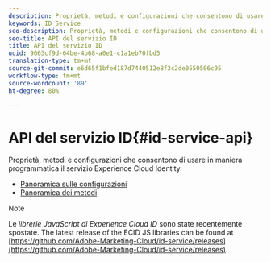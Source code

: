 ```yaml
---
description: Proprietà, metodi e configurazioni che consentono di usare in maniera programmatica il servizio Experience Cloud Identity.
keywords: ID Service
seo-description: Proprietà, metodi e configurazioni che consentono di usare in maniera programmatica il servizio Experience Cloud Identity.
seo-title: API del servizio ID
title: API del servizio ID
uuid: 9663cf9d-64be-4b68-a0e1-c1a1eb70fbd5
translation-type: tm+mt
source-git-commit: e6d65f1bfed187d7440512e8f3c2de0550506c95
workflow-type: tm+mt
source-wordcount: '89'
ht-degree: 80%

---
```



# API del servizio ID{#id-service-api}

Proprietà, metodi e configurazioni che consentono di usare in maniera programmatica il servizio Experience Cloud Identity.

* [Panoramica sulle configurazioni](function-vars/function-vars.md)
* [Panoramica dei metodi](get-set/get-set.md)

>[!NOTE]
>
>Le *librerie JavaScript di Experience Cloud ID* sono state recentemente spostate. The latest release of the ECID JS libraries can be found at [https://github.com/Adobe-Marketing-Cloud/id-service/releases](https://github.com/Adobe-Marketing-Cloud/id-service/releases).

